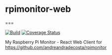 # rpimonitor-web
===

[![Build][Build-Image]][Build-URL] [![Coverage Status][Coverage-Image]][Coverage-URL]

My Raspberry Pi Monitor - React Web Client for https://github.com/andreandradecosta/rpimonitor


[Build-Image]:https://travis-ci.org/andreandradecosta/rpimonitor-web.svg?branch=master
[Build-URL]: https://travis-ci.org/andreandradecosta/rpimonitor-web
[Coverage-Image]: https://coveralls.io/repos/github/andreandradecosta/rpimonitor-web/badge.svg?branch=master
[Coverage-URL]: https://coveralls.io/github/andreandradecosta/rpimonitor-web?branch=master
